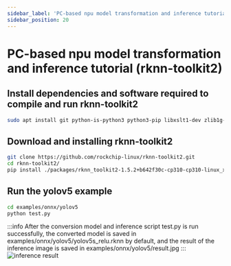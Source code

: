 ```yaml
---
sidebar_label: 'PC-based npu model transformation and inference tutorial (rknn-toolkit2)'
sidebar_position: 20
---
```


# PC-based npu model transformation and inference tutorial (rknn-toolkit2)
## Install dependencies and software required to compile and run rknn-toolkit2
```bash
sudo apt install git python-is-python3 python3-pip libxslt1-dev zlib1g-dev libglib2.0-dev libsm6 libgl1-mesa-glx libprotobuf-dev build-essential adb
```

## Download and installing rknn-toolkit2
```bash
git clone https://github.com/rockchip-linux/rknn-toolkit2.git
cd rknn-toolkit2/
pip install ./packages/rknn_toolkit2-1.5.2+b642f30c-cp310-cp310-linux_x86_64.whl
```

## Run the yolov5 example
<!-- :::info
This script is run on a PC emulator, if you need to debug with a board please refer to
::: -->
```bash
cd examples/onnx/yolov5
python test.py
```
:::info
After the conversion model and inference script test.py is run successfully, the converted model is saved in examples/onnx/yolov5/yolov5s_relu.rknn by default, and the result of the inference image is saved in examples/onnx/yolov5/result.jpg
:::
![inference result](/img/general-tutorial/rknn/result.jpg)
